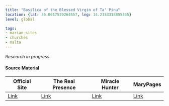```yaml
---
title: "Basilica of the Blessed Virgin of Ta' Pinu"
location: {lat: 36.0617520264557, lng: 14.2153318855345}
level: global

tags:
- marian-sites
- churches
- malta
---
```


_Research in progress_

#### Source Material

| Official Site | The Real Presence | Miracle Hunter | MaryPages |
| --- | --- | --- | --- |
| [Link](http://www.tapinu.org/) | [Link](http://www.therealpresence.org/eucharst/misc/BVM/140_GOZO_60x96.pdf) | [Link](http://www.miraclehunter.com/marian_apparitions/approved_apparitions/tapinu/) | [Link](https://www.marypages.com/ta-pinu-malta-en.html) |


